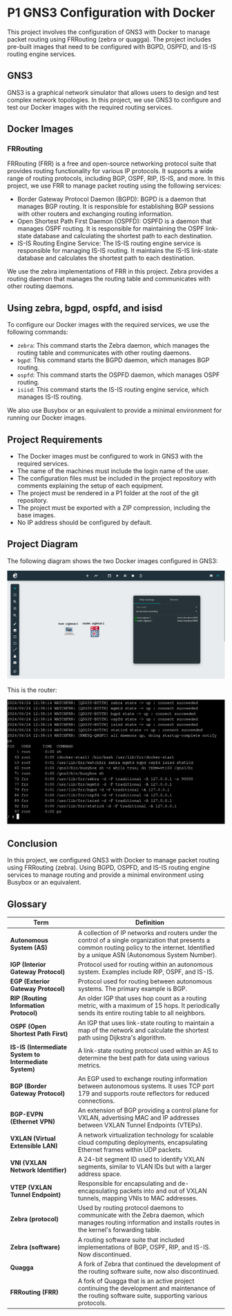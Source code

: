 # P1 GNS3 Configuration with Docker

This project involves the configuration of GNS3 with Docker to manage packet routing using FRRouting (zebra or quagga). The project includes pre-built images that need to be configured with BGPD, OSPFD, and IS-IS routing engine services.

## GNS3

GNS3 is a graphical network simulator that allows users to design and test complex network topologies. In this project, we use GNS3 to configure and test our Docker images with the required routing services.

## Docker Images

### FRRouting

FRRouting (FRR) is a free and open-source networking protocol suite that provides routing functionality for various IP protocols. It supports a wide range of routing protocols, including BGP, OSPF, RIP, IS-IS, and more. In this project, we use FRR to manage packet routing using the following services:

* Border Gateway Protocol Daemon (BGPD): BGPD is a daemon that manages BGP routing. It is responsible for establishing BGP sessions with other routers and exchanging routing information.
* Open Shortest Path First Daemon (OSPFD): OSPFD is a daemon that manages OSPF routing. It is responsible for maintaining the OSPF link-state database and calculating the shortest path to each destination.
* IS-IS Routing Engine Service: The IS-IS routing engine service is responsible for managing IS-IS routing. It maintains the IS-IS link-state database and calculates the shortest path to each destination.

We use the zebra implementations of FRR in this project. Zebra provides a routing daemon that manages the routing table and communicates with other routing daemons.

## Using zebra, bgpd, ospfd, and isisd

To configure our Docker images with the required services, we use the following commands:

* `zebra`: This command starts the Zebra daemon, which manages the routing table and communicates with other routing daemons.
* `bgpd`: This command starts the BGPD daemon, which manages BGP routing.
* `ospfd`: This command starts the OSPFD daemon, which manages OSPF routing.
* `isisd`: This command starts the IS-IS routing engine service, which manages IS-IS routing.

We also use Busybox or an equivalent to provide a minimal environment for running our Docker images.

## Project Requirements

* The Docker images must be configured to work in GNS3 with the required services.
* The name of the machines must include the login name of the user.
* The configuration files must be included in the project repository with comments explaining the setup of each equipment.
* The project must be rendered in a P1 folder at the root of the git repository.
* The project must be exported with a ZIP compression, including the base images.
* No IP address should be configured by default.

## Project Diagram

The following diagram shows the two Docker images configured in GNS3:

![Topology](../docs/p1.gns3.png)

This is the router:

![Router](../docs/p1.router.png)

## Conclusion

In this project, we configured GNS3 with Docker to manage packet routing using FRRouting (zebra). Using BGPD, OSPFD, and IS-IS routing engine services to manage routing and provide a minimal environment using Busybox or an equivalent.

## Glossary

| Term                 | Definition                                                                                               |
|----------------------|----------------------------------------------------------------------------------------------------------|
| **Autonomous System (AS)** | A collection of IP networks and routers under the control of a single organization that presents a common routing policy to the internet. Identified by a unique ASN (Autonomous System Number). |
| **IGP (Interior Gateway Protocol)** | Protocol used for routing within an autonomous system. Examples include RIP, OSPF, and IS-IS. |
| **EGP (Exterior Gateway Protocol)** | Protocol used for routing between autonomous systems. The primary example is BGP. |
| **RIP (Routing Information Protocol)** | An older IGP that uses hop count as a routing metric, with a maximum of 15 hops. It periodically sends its entire routing table to all neighbors. |
| **OSPF (Open Shortest Path First)** | An IGP that uses link-state routing to maintain a map of the network and calculate the shortest path using Dijkstra's algorithm. |
| **IS-IS (Intermediate System to Intermediate System)** | A link-state routing protocol used within an AS to determine the best path for data using various metrics. |
| **BGP (Border Gateway Protocol)** | An EGP used to exchange routing information between autonomous systems. It uses TCP port 179 and supports route reflectors for reduced connections. |
| **BGP-EVPN (Ethernet VPN)** | An extension of BGP providing a control plane for VXLAN, advertising MAC and IP addresses between VXLAN Tunnel Endpoints (VTEPs). |
| **VXLAN (Virtual Extensible LAN)** | A network virtualization technology for scalable cloud computing deployments, encapsulating Ethernet frames within UDP packets. |
| **VNI (VXLAN Network Identifier)** | A 24-bit segment ID used to identify VXLAN segments, similar to VLAN IDs but with a larger address space. |
| **VTEP (VXLAN Tunnel Endpoint)** | Responsible for encapsulating and de-encapsulating packets into and out of VXLAN tunnels, mapping VNIs to MAC addresses. |
| **Zebra (protocol)** | Used by routing protocol daemons to communicate with the Zebra daemon, which manages routing information and installs routes in the kernel's forwarding table. |
| **Zebra (software)** | A routing software suite that included implementations of BGP, OSPF, RIP, and IS-IS. Now discontinued. |
| **Quagga** | A fork of Zebra that continued the development of the routing software suite, now also discontinued. |
| **FRRouting (FRR)** | A fork of Quagga that is an active project continuing the development and maintenance of the routing software suite, supporting various protocols. |
